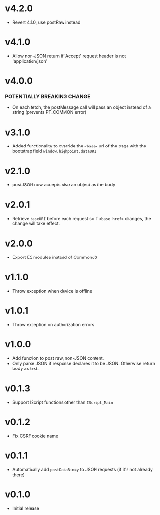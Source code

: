 # v4.2.0

- Revert 4.1.0, use postRaw instead

# v4.1.0

- Allow non-JSON return if 'Accept' request header is not 'application/json'

# v4.0.0

### POTENTIALLY BREAKING CHANGE

- On each fetch, the postMessage call will pass an object instead of a string (prevents PT_COMMON error)

# v3.1.0

- Added functionality to override the `<base>` url of the page with the bootstrap field `window.highpoint.dataURI`

# v2.1.0

- postJSON now accepts _also_ an object as the body

# v2.0.1

- Retrieve `baseURI` before each request so if `<base href>` changes, the change
  will take effect.

# v2.0.0

- Export ES modules instead of CommonJS

# v1.1.0

- Throw exception when device is offline

# v1.0.1

- Throw exception on authorization errors

# v1.0.0

- Add function to post raw, non-JSON content.
- Only parse JSON if response declares it to be JSON. Otherwise return body as
  text.

# v0.1.3

- Support IScript functions other than `IScript_Main`

# v0.1.2

- Fix CSRF cookie name

# v0.1.1

- Automatically add `postDataBin=y` to JSON requests (if it's not already there)

# v0.1.0

- Initial release
